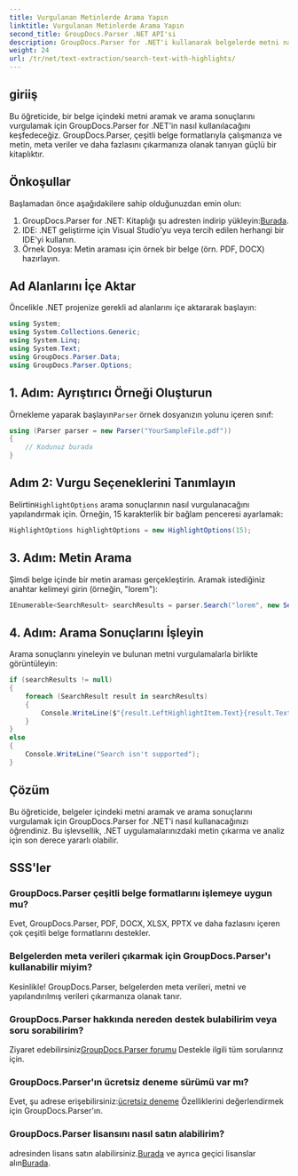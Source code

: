 ```yaml
---
title: Vurgulanan Metinlerde Arama Yapın
linktitle: Vurgulanan Metinlerde Arama Yapın
second_title: GroupDocs.Parser .NET API'si
description: GroupDocs.Parser for .NET'i kullanarak belgelerde metni nasıl arayacağınızı ve vurgulayacağınızı öğrenin. Değerli içgörüleri verimli bir şekilde çıkarın.
weight: 24
url: /tr/net/text-extraction/search-text-with-highlights/
---
```

## giriiş
Bu öğreticide, bir belge içindeki metni aramak ve arama sonuçlarını vurgulamak için GroupDocs.Parser for .NET'in nasıl kullanılacağını keşfedeceğiz. GroupDocs.Parser, çeşitli belge formatlarıyla çalışmanıza ve metin, meta veriler ve daha fazlasını çıkarmanıza olanak tanıyan güçlü bir kitaplıktır.
## Önkoşullar
Başlamadan önce aşağıdakilere sahip olduğunuzdan emin olun:
1.  GroupDocs.Parser for .NET: Kitaplığı şu adresten indirip yükleyin:[Burada](https://releases.groupdocs.com/parser/net/).
2. IDE: .NET geliştirme için Visual Studio'yu veya tercih edilen herhangi bir IDE'yi kullanın.
3. Örnek Dosya: Metin araması için örnek bir belge (örn. PDF, DOCX) hazırlayın.

## Ad Alanlarını İçe Aktar
Öncelikle .NET projenize gerekli ad alanlarını içe aktararak başlayın:
```csharp
using System;
using System.Collections.Generic;
using System.Linq;
using System.Text;
using GroupDocs.Parser.Data;
using GroupDocs.Parser.Options;
```
## 1. Adım: Ayrıştırıcı Örneği Oluşturun
 Örnekleme yaparak başlayın`Parser` örnek dosyanızın yolunu içeren sınıf:
```csharp
using (Parser parser = new Parser("YourSampleFile.pdf"))
{
    // Kodunuz burada
}
```
## Adım 2: Vurgu Seçeneklerini Tanımlayın
 Belirtin`HighlightOptions` arama sonuçlarının nasıl vurgulanacağını yapılandırmak için. Örneğin, 15 karakterlik bir bağlam penceresi ayarlamak:
```csharp
HighlightOptions highlightOptions = new HighlightOptions(15);
```
## 3. Adım: Metin Arama
Şimdi belge içinde bir metin araması gerçekleştirin. Aramak istediğiniz anahtar kelimeyi girin (örneğin, "lorem"):
```csharp
IEnumerable<SearchResult> searchResults = parser.Search("lorem", new SearchOptions(true, false, false, highlightOptions));
```
## 4. Adım: Arama Sonuçlarını İşleyin
Arama sonuçlarını yineleyin ve bulunan metni vurgulamalarla birlikte görüntüleyin:
```csharp
if (searchResults != null)
{
    foreach (SearchResult result in searchResults)
    {
        Console.WriteLine($"{result.LeftHighlightItem.Text}{result.Text}{result.RightHighlightItem.Text}");
    }
}
else
{
    Console.WriteLine("Search isn't supported");
}
```

## Çözüm
Bu öğreticide, belgeler içindeki metni aramak ve arama sonuçlarını vurgulamak için GroupDocs.Parser for .NET'i nasıl kullanacağınızı öğrendiniz. Bu işlevsellik, .NET uygulamalarınızdaki metin çıkarma ve analiz için son derece yararlı olabilir.

## SSS'ler
### GroupDocs.Parser çeşitli belge formatlarını işlemeye uygun mu?
Evet, GroupDocs.Parser, PDF, DOCX, XLSX, PPTX ve daha fazlasını içeren çok çeşitli belge formatlarını destekler.
### Belgelerden meta verileri çıkarmak için GroupDocs.Parser'ı kullanabilir miyim?
Kesinlikle! GroupDocs.Parser, belgelerden meta verileri, metni ve yapılandırılmış verileri çıkarmanıza olanak tanır.
### GroupDocs.Parser hakkında nereden destek bulabilirim veya soru sorabilirim?
 Ziyaret edebilirsiniz[GroupDocs.Parser forumu](https://forum.groupdocs.com/c/parser/17) Destekle ilgili tüm sorularınız için.
### GroupDocs.Parser'ın ücretsiz deneme sürümü var mı?
 Evet, şu adrese erişebilirsiniz:[ücretsiz deneme](https://releases.groupdocs.com/) Özelliklerini değerlendirmek için GroupDocs.Parser'ın.
### GroupDocs.Parser lisansını nasıl satın alabilirim?
 adresinden lisans satın alabilirsiniz.[Burada](https://purchase.groupdocs.com/buy) ve ayrıca geçici lisanslar alın[Burada](https://purchase.groupdocs.com/temporary-license/).